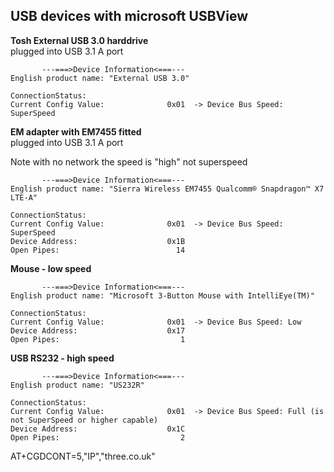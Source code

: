 ## USB devices with microsoft USBView


**Tosh External USB 3.0 harddrive**  
plugged into USB 3.1 A port

```
       ---===>Device Information<===---
English product name: "External USB 3.0"

ConnectionStatus:                  
Current Config Value:              0x01  -> Device Bus Speed: SuperSpeed
```

**EM adapter with EM7455 fitted**  
plugged into USB 3.1 A port

Note with no network the speed is "high" not superspeed
```
       ---===>Device Information<===---
English product name: "Sierra Wireless EM7455 Qualcomm® Snapdragon™ X7 LTE-A"

ConnectionStatus:                  
Current Config Value:              0x01  -> Device Bus Speed: SuperSpeed
Device Address:                    0x1B
Open Pipes:                          14
```

**Mouse - low speed**
```
       ---===>Device Information<===---
English product name: "Microsoft 3-Button Mouse with IntelliEye(TM)"

ConnectionStatus:                  
Current Config Value:              0x01  -> Device Bus Speed: Low
Device Address:                    0x17
Open Pipes:                           1
```

**USB RS232 - high speed**
```
       ---===>Device Information<===---
English product name: "US232R"

ConnectionStatus:                  
Current Config Value:              0x01  -> Device Bus Speed: Full (is not SuperSpeed or higher capable)
Device Address:                    0x1C
Open Pipes:                           2
```

AT+CGDCONT=5,"IP","three.co.uk"